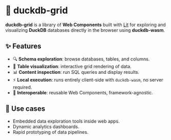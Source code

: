 # 🦆 duckdb-grid

**duckdb-grid** is a library of **Web Components** built with [Lit](https://lit.dev) for exploring and visualizing **DuckDB** databases directly in the browser using **duckdb-wasm**.

## ✨ Features

- 🔍 **Schema exploration**: browse databases, tables, and columns.
- 📑 **Table visualization**: interactive grid rendering of data.
- 📊 **Content inspection**: run SQL queries and display results.
- ⚡ **Local execution**: runs entirely client-side with `duckdb-wasm`, no server required.
- 🧩 **Interoperable**: reusable Web Components, framework-agnostic.

## 🎯 Use cases

- Embedded data exploration tools inside web apps.
- Dynamic analytics dashboards.
- Rapid prototyping of data pipelines.
